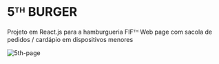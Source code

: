 # 5ᵀᴴ BURGER
Projeto em React.js para a hamburgueria FIFᵀᴴ
Web page com sacola de pedidos / cardápio em dispositivos menores

![5th-page](https://user-images.githubusercontent.com/115193826/224122888-ef328059-86e6-4271-a37a-4a3c0e314bb2.png)
